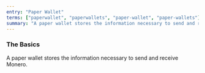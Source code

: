 ```yaml
---
entry: "Paper Wallet"
terms: ["paperwallet", "paperwallets", "paper-wallet", "paper-wallets"]
summary: "A paper wallet stores the information necessary to send and receive Monero"
---
```


### The Basics

A paper wallet stores the information necessary to send and receive Monero.
